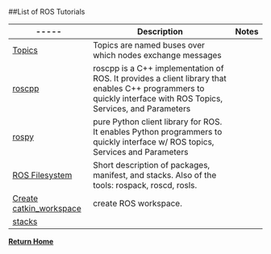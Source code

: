 ##List of ROS Tutorials

|-----|Description|Notes|
|-----|------|-----|
|[Topics][1]| Topics are named buses over which nodes exchange messages||
|[roscpp][2]|roscpp is a C++ implementation of ROS. It provides a client library that enables C++ programmers to quickly interface with ROS Topics, Services, and Parameters||
|[rospy][3]|pure Python client library for ROS. It enables Python programmers to quickly interface w/ ROS topics, Services and Parameters||
|[ROS Filesystem][4]|Short description of packages, manifest, and stacks.  Also of the tools: rospack, roscd, rosls.||
|[Create catkin_workspace][5]|create ROS workspace.||
|[stacks][6]|||

[**Return Home**][7]

[1]: ros_notes/topics.md
[2]: ros_notes/roscpp.md
[3]: ros_notes/rospy.md
[4]: ros_notes/ros_filesystem.md
[5]: ros_notes/create_ws.md
[6]: ros_notes/stacks.md 
[7]: README.md
